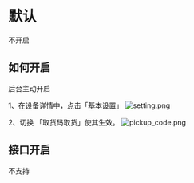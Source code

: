# 默认

不开启

## 如何开启

后台主动开启

1、在设备详情中，点击「基本设置」
![setting.png](/images/setting.jpg)

2、切换 「取货码取货」使其生效。
![pickup_code.png](/images/pickup_code.jpg)

## 接口开启

不支持
